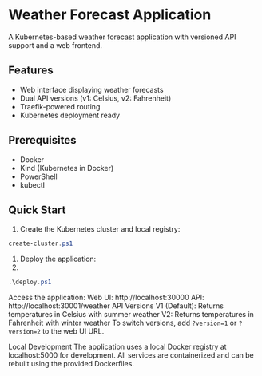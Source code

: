 # Weather Forecast Application

A Kubernetes-based weather forecast application with versioned API support and a web frontend.

## Features

- Web interface displaying weather forecasts
- Dual API versions (v1: Celsius, v2: Fahrenheit)
- Traefik-powered routing
- Kubernetes deployment ready

## Prerequisites

- Docker
- Kind (Kubernetes in Docker)
- PowerShell
- kubectl

## Quick Start

1. Create the Kubernetes cluster and local registry:
   
```powershell
create-cluster.ps1
```

1. Deploy the application:
2. 
```powershell
.\deploy.ps1
```

Access the application:
Web UI: http://localhost:30000
API: http://localhost:30001/weather
API Versions
V1 (Default): Returns temperatures in Celsius with summer weather
V2: Returns temperatures in Fahrenheit with winter weather
To switch versions, add `?version=1` or `?version=2` to the web UI URL.

Local Development
The application uses a local Docker registry at localhost:5000 for development. All services are containerized and can be rebuilt using the provided Dockerfiles.
